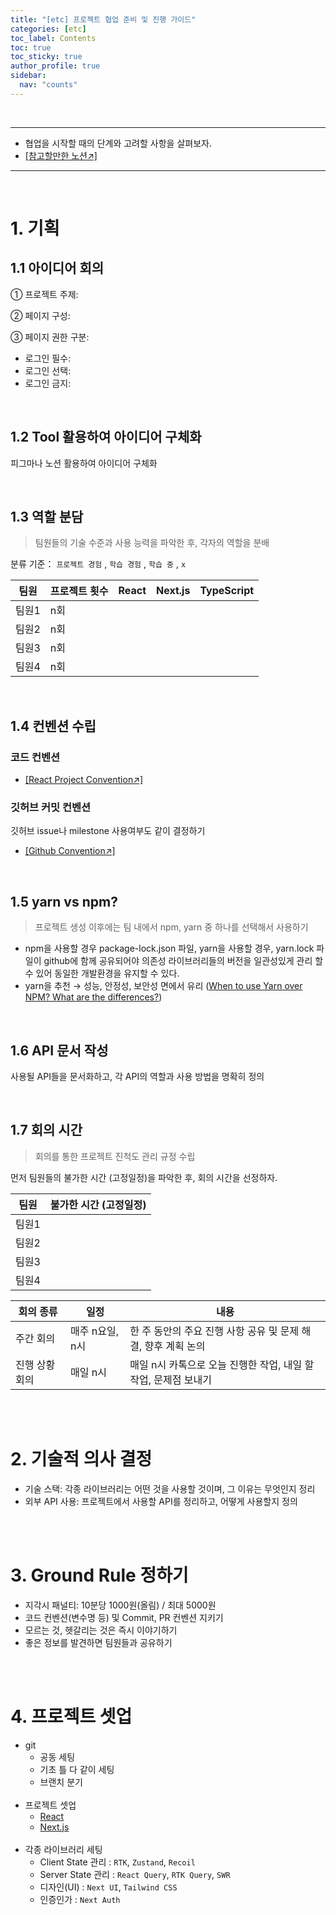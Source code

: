 ```yaml
---
title: "[etc] 프로젝트 협업 준비 및 진행 가이드"
categories: [etc]
toc_label: Contents
toc: true
toc_sticky: true
author_profile: true
sidebar:
  nav: "counts"
---
```


<br>

---

- 협업을 시작할 때의 단계와 고려할 사항을 살펴보자.
- [[참고할만한 노션↗️]](https://team-nemo.notion.site/Team-NEMO-fdf2da573c554862b5a702a0e374ba91)

---

<br>

# 1. 기획

## 1.1 아이디어 회의

① 프로젝트 주제:

② 페이지 구성:

③ 페이지 권한 구분:

- 로그인 필수:
- 로그인 선택:
- 로그인 금지:

<br>

## 1.2 Tool 활용하여 아이디어 구체화

피그마나 노션 활용하여 아이디어 구체화

<br>

## 1.3 역할 분담

> 팀원들의 기술 수준과 사용 능력을 파악한 후, 각자의 역할을 분배

분류 기준： `프로젝트 경험` , `학습 경험` , `학습 중` , `x`

| **팀원** | **프로젝트 횟수** | **React** | **Next.js** | **TypeScript** |
| -------- | ----------------- | --------- | ----------- | -------------- |
| 팀원1    | n회               |           |             |                |
| 팀원2    | n회               |           |             |                |
| 팀원3    | n회               |           |             |                |
| 팀원4    | n회               |           |             |                |

<br>

## 1.4 컨벤션 수립

### 코드 컨벤션

- [[React Project Convention↗]](https://mynamesieun.github.io/react/React-Project-Convention/)

### 깃허브 커밋 컨벤션

깃허브 issue나 milestone 사용여부도 같이 결정하기

- [[Github Convention↗]](https://mynamesieun.github.io/git/Github-Convention/)

<br>

## 1.5 yarn vs npm?

> 프로젝트 생성 이후에는 팀 내에서 npm, yarn 중 하나를 선택해서 사용하기

- npm을 사용할 경우 package-lock.json 파일, yarn을 사용할 경우, yarn.lock 파일이 github에 함께 공유되어야 의존성 라이브러리들의 버전을 일관성있게 관리 할 수 있어 동일한 개발환경을 유지할 수 있다.
- yarn을 추천 → 성능, 안정성, 보안성 면에서 유리 ([When to use Yarn over NPM? What are the differences?](https://stackoverflow.com/questions/40027819/when-to-use-yarn-over-npm-what-are-the-differences))

<br>

## 1.6 API 문서 작성

사용될 API들을 문서화하고, 각 API의 역할과 사용 방법을 명확히 정의

<br>

## 1.7 회의 시간

> 회의를 통한 프로젝트 진척도 관리 규정 수립

먼저 팀원들의 불가한 시간 (고정일정)을 파악한 후, 회의 시간을 선정하자.

| **팀원** | **불가한 시간 (고정일정)** |
| -------- | -------------------------- |
| 팀원1    |                            |
| 팀원2    |                            |
| 팀원3    |                            |
| 팀원4    |                            |

| **회의 종류**  | **일정**        | **내용**                                                        |
| -------------- | --------------- | --------------------------------------------------------------- |
| 주간 회의      | 매주 n요일, n시 | 한 주 동안의 주요 진행 사항 공유 및 문제 해결, 향후 계획 논의   |
| 진행 상황 회의 | 매일 n시        | 매일 n시 카톡으로 오늘 진행한 작업, 내일 할 작업, 문제점 보내기 |

<br><br>

# 2. 기술적 의사 결정

- 기술 스택: 각종 라이브러리는 어떤 것을 사용할 것이며, 그 이유는 무엇인지 정리
- 외부 API 사용: 프로젝트에서 사용할 API를 정리하고, 어떻게 사용할지 정의

<br><br>

# 3. Ground Rule 정하기

- 지각시 패널티: 10분당 1000원(올림) / 최대 5000원
- 코드 컨벤션(변수명 등) 및 Commit, PR 컨벤션 지키기
- 모르는 것, 헷갈리는 것은 즉시 이야기하기
- 좋은 정보를 발견하면 팀원들과 공유하기

<br><br>

# 4. 프로젝트 셋업

- git
  - 공동 세팅
  - 기초 틀 다 같이 세팅
  - 브랜치 분기<br><br>
- 프로젝트 셋업
  - [React](https://mynamesieun.github.io/react/React-%ED%8C%8C%EC%9D%BC-%EB%B0%8F-%ED%94%84%EB%A1%9C%EC%A0%9D%ED%8A%B8-%EC%85%8B%EC%97%85/)
  - [Next.js](https://mynamesieun.github.io/next.js/Next.js-%ED%8C%8C%EC%9D%BC-%EB%B0%8F-%ED%94%84%EB%A1%9C%EC%A0%9D%ED%8A%B8-%EC%85%8B%EC%97%85/)<br><br>
- 각종 라이브러리 세팅
  - Client State 관리 : `RTK`, `Zustand`, `Recoil`
  - Server State 관리 : `React Query`, `RTK Query`, `SWR`
  - 디자인(UI) : `Next UI`, `Tailwind CSS`
  - 인증인가 : `Next Auth`

<br>
